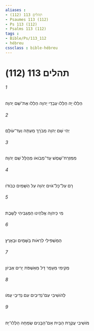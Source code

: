 ```yaml
---
aliases : 
- תהלים 113 (112)
- Psaumes 113 (112)
- Ps 113 (112)
- Psalms 113 (112)
tags : 
- Bible/Ps/113_112
- hébreu
cssclass : bible-hébreu
---
```


# תהלים 113 (112)

###### 1
הַלְלוּ יָהּ הַלְלוּ עַבְדֵי יְהוָה הַלְלוּ אֶת־שֵׁם יְהוָה׃
###### 2
יְהִי שֵׁם יְהוָה מְבֹרָךְ מֵעַתָּה וְעַד־עֹולָם׃
###### 3
מִמִּזְרַח־שֶׁמֶשׁ עַד־מְבֹואֹו מְהֻלָּל שֵׁם יְהוָה׃
###### 4
רָם עַל־כָּל־גֹּויִם יְהוָה עַל הַשָּׁמַיִם כְּבֹודֹו׃
###### 5
מִי כַּיהוָה אֱלֹהֵינוּ הַמַּגְבִּיהִי לָשָׁבֶת׃
###### 6
הַמַּשְׁפִּילִי לִרְאֹות בַּשָּׁמַיִם וּבָאָרֶץ׃
###### 7
מְקִימִי מֵעָפָר דָּל מֵאַשְׁפֹּת יָרִים אֶבְיֹון׃
###### 8
לְהֹושִׁיבִי עִם־נְדִיבִים עִם נְדִיבֵי עַמֹּו׃
###### 9
מֹושִׁיבִי עֲקֶרֶת הַבַּיִת אֵם־הַבָּנִים שְׂמֵחָה הַלְלוּ־יָהּ׃
